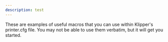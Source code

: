 ```yaml
---
description: test
---
```


These are examples of useful macros that you can use within Klipper's printer.cfg file. You may not be able to use them verbatim, but it will  get you started.


